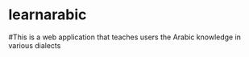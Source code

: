 # learnarabic
#This is a web application that teaches users the Arabic knowledge in various dialects
